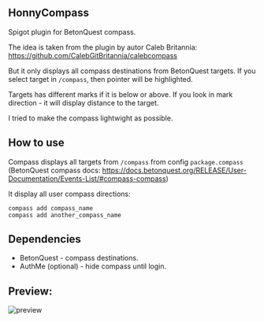 ## HonnyCompass
Spigot plugin for BetonQuest compass.

The idea is taken from the plugin by autor Caleb Britannia:
https://github.com/CalebGitBritannia/calebcompass

But it only displays all compass destinations from BetonQuest targets.
If you select target in `/compass`, then pointer will be highlighted.

Targets has different marks if it is below or above. If you look in mark direction - it will display distance to the target.

I tried to make the compass lightwight as possible.

## How to use
Compass displays all targets from `/compass` from config `package.compass` (BetonQuest compass docs: https://docs.betonquest.org/RELEASE/User-Documentation/Events-List/#compass-compass)

It display all user compass directions:
```
compass add compass_name
compass add another_compass_name
```

## Dependencies
- BetonQuest - compass destinations.
- AuthMe (optional) - hide compass until login.

## Preview:
![preview](https://github.com/honnisha/HonnyCompass/blob/main/preview/Peek-2022-05-07.23-06.gif?raw=true)
